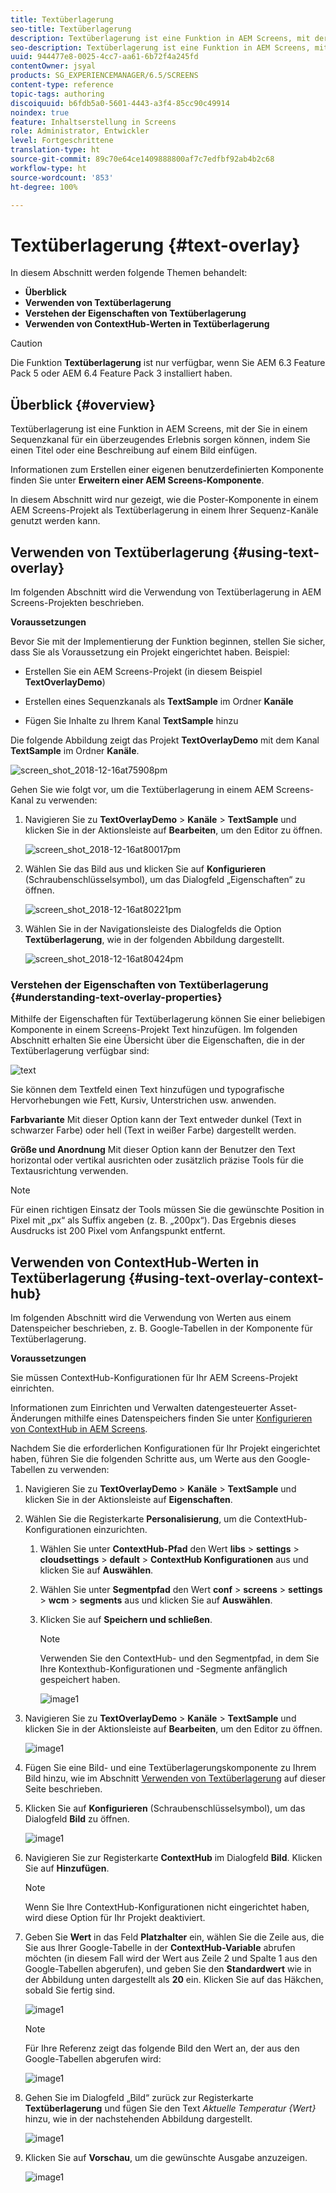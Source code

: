 ```yaml
---
title: Textüberlagerung
seo-title: Textüberlagerung
description: Textüberlagerung ist eine Funktion in AEM Screens, mit der Sie in einem Sequenzkanal für ein überzeugendes Erlebnis sorgen können, indem Sie einen Titel oder eine Beschreibung auf einem Bild einfügen. Auf dieser Seite erfahren Sie mehr.
seo-description: Textüberlagerung ist eine Funktion in AEM Screens, mit der Sie in einem Sequenzkanal für ein überzeugendes Erlebnis sorgen können, indem Sie einen Titel oder eine Beschreibung auf einem Bild einfügen. Auf dieser Seite erfahren Sie mehr.
uuid: 944477e8-0025-4cc7-aa61-6b72f4a245fd
contentOwner: jsyal
products: SG_EXPERIENCEMANAGER/6.5/SCREENS
content-type: reference
topic-tags: authoring
discoiquuid: b6fdb5a0-5601-4443-a3f4-85cc90c49914
noindex: true
feature: Inhaltserstellung in Screens
role: Administrator, Entwickler
level: Fortgeschrittene
translation-type: ht
source-git-commit: 89c70e64ce1409888800af7c7edfbf92ab4b2c68
workflow-type: ht
source-wordcount: '853'
ht-degree: 100%

---
```



# Textüberlagerung {#text-overlay}

In diesem Abschnitt werden folgende Themen behandelt:

* **Überblick**
* **Verwenden von Textüberlagerung**
* **Verstehen der Eigenschaften von Textüberlagerung**
* **Verwenden von ContextHub-Werten in Textüberlagerung**

>[!CAUTION]
>
>Die Funktion **Textüberlagerung** ist nur verfügbar, wenn Sie AEM 6.3 Feature Pack 5 oder AEM 6.4 Feature Pack 3 installiert haben.

## Überblick {#overview}

Textüberlagerung ist eine Funktion in AEM Screens, mit der Sie in einem Sequenzkanal für ein überzeugendes Erlebnis sorgen können, indem Sie einen Titel oder eine Beschreibung auf einem Bild einfügen.

Informationen zum Erstellen einer eigenen benutzerdefinierten Komponente finden Sie unter **Erweitern einer AEM Screens-Komponente**.

In diesem Abschnitt wird nur gezeigt, wie die Poster-Komponente in einem AEM Screens-Projekt als Textüberlagerung in einem Ihrer Sequenz-Kanäle genutzt werden kann.

## Verwenden von Textüberlagerung {#using-text-overlay}

Im folgenden Abschnitt wird die Verwendung von Textüberlagerung in AEM Screens-Projekten beschrieben.

**Voraussetzungen**

Bevor Sie mit der Implementierung der Funktion beginnen, stellen Sie sicher, dass Sie als Voraussetzung ein Projekt eingerichtet haben. Beispiel:

* Erstellen Sie ein AEM Screens-Projekt (in diesem Beispiel **TextOverlayDemo**)

* Erstellen eines Sequenzkanals als **TextSample** im Ordner **Kanäle**

* Fügen Sie Inhalte zu Ihrem Kanal **TextSample** hinzu

Die folgende Abbildung zeigt das Projekt **TextOverlayDemo** mit dem Kanal **TextSample** im Ordner **Kanäle**.

![screen_shot_2018-12-16at75908pm](assets/screen_shot_2018-12-16at75908pm.png)

Gehen Sie wie folgt vor, um die Textüberlagerung in einem AEM Screens-Kanal zu verwenden:

1. Navigieren Sie zu **TextOverlayDemo** > **Kanäle** > **TextSample** und klicken Sie in der Aktionsleiste auf **Bearbeiten**, um den Editor zu öffnen.

   ![screen_shot_2018-12-16at80017pm](assets/screen_shot_2018-12-16at80017pm.png)

1. Wählen Sie das Bild aus und klicken Sie auf **Konfigurieren** (Schraubenschlüsselsymbol), um das Dialogfeld „Eigenschaften“ zu öffnen.

   ![screen_shot_2018-12-16at80221pm](assets/screen_shot_2018-12-16at80221pm.png)

1. Wählen Sie in der Navigationsleiste des Dialogfelds die Option **Textüberlagerung**, wie in der folgenden Abbildung dargestellt.

   ![screen_shot_2018-12-16at80424pm](assets/screen_shot_2018-12-16at80424pm.png)

### Verstehen der Eigenschaften von Textüberlagerung {#understanding-text-overlay-properties}

Mithilfe der Eigenschaften für Textüberlagerung können Sie einer beliebigen Komponente in einem Screens-Projekt Text hinzufügen. Im folgenden Abschnitt erhalten Sie eine Übersicht über die Eigenschaften, die in der Textüberlagerung verfügbar sind:

![text](assets/text.gif)

Sie können dem Textfeld einen Text hinzufügen und typografische Hervorhebungen wie Fett, Kursiv, Unterstrichen usw. anwenden.

**Farbvariante** Mit dieser Option kann der Text entweder dunkel (Text in schwarzer Farbe) oder hell (Text in weißer Farbe) dargestellt werden.

**Größe und Anordnung** Mit dieser Option kann der Benutzer den Text horizontal oder vertikal ausrichten oder zusätzlich präzise Tools für die Textausrichtung verwenden.

>[!NOTE]
>
>Für einen richtigen Einsatz der Tools müssen Sie die gewünschte Position in Pixel mit „px“ als Suffix angeben (z. B. „200px“). Das Ergebnis dieses Ausdrucks ist 200 Pixel vom Anfangspunkt entfernt.

## Verwenden von ContextHub-Werten in Textüberlagerung {#using-text-overlay-context-hub}

Im folgenden Abschnitt wird die Verwendung von Werten aus einem Datenspeicher beschrieben, z. B. Google-Tabellen in der Komponente für Textüberlagerung.

**Voraussetzungen**

Sie müssen ContextHub-Konfigurationen für Ihr AEM Screens-Projekt einrichten.

Informationen zum Einrichten und Verwalten datengesteuerter Asset-Änderungen mithilfe eines Datenspeichers finden Sie unter [Konfigurieren von ContextHub in AEM Screens](https://docs.adobe.com/content/help/de-DE/experience-manager-screens/user-guide/developing/configuring-context-hub.html).

Nachdem Sie die erforderlichen Konfigurationen für Ihr Projekt eingerichtet haben, führen Sie die folgenden Schritte aus, um Werte aus den Google-Tabellen zu verwenden:

1. Navigieren Sie zu **TextOverlayDemo** > **Kanäle** > **TextSample** und klicken Sie in der Aktionsleiste auf **Eigenschaften**.

1. Wählen Sie die Registerkarte **Personalisierung**, um die ContextHub-Konfigurationen einzurichten.

   1. Wählen Sie unter **ContextHub-Pfad** den Wert **libs** > **settings** > **cloudsettings** > **default** > **ContextHub Konfigurationen** aus und klicken Sie auf **Auswählen**.

   1. Wählen Sie unter **Segmentpfad** den Wert **conf** > **screens** > **settings** > **wcm** > **segments** aus und klicken Sie auf **Auswählen**.

   1. Klicken Sie auf **Speichern und schließen**.

      >[!NOTE]
      >
      >Verwenden Sie den ContextHub- und den Segmentpfad, in dem Sie Ihre Kontexthub-Konfigurationen und -Segmente anfänglich gespeichert haben.

      ![image1](/help/user-guide/assets/text-overlay/text-overlay8.png)

1. Navigieren Sie zu **TextOverlayDemo** > **Kanäle** > **TextSample** und klicken Sie in der Aktionsleiste auf **Bearbeiten**, um den Editor zu öffnen.

   ![image1](/help/user-guide/assets/text-overlay/text-overlay1.png)

1. Fügen Sie eine Bild- und eine Textüberlagerungskomponente zu Ihrem Bild hinzu, wie im Abschnitt [Verwenden von Textüberlagerung](/help/user-guide/text-overlay.md#using-text-overlay) auf dieser Seite beschrieben.

1. Klicken Sie auf **Konfigurieren** (Schraubenschlüsselsymbol), um das Dialogfeld **Bild** zu öffnen.

   ![image1](/help/user-guide/assets/text-overlay/text-overlay4.png)

1. Navigieren Sie zur Registerkarte **ContextHub** im Dialogfeld **Bild**. Klicken Sie auf **Hinzufügen**.

   >[!NOTE]
   >Wenn Sie Ihre ContextHub-Konfigurationen nicht eingerichtet haben, wird diese Option für Ihr Projekt deaktiviert.

1. Geben Sie **Wert** in das Feld **Platzhalter** ein, wählen Sie die Zeile aus, die Sie aus Ihrer Google-Tabelle in der **ContextHub-Variable** abrufen möchten (in diesem Fall wird der Wert aus Zeile 2 und Spalte 1 aus den Google-Tabellen abgerufen), und geben Sie den **Standardwert** wie in der Abbildung unten dargestellt als **20** ein. Klicken Sie auf das Häkchen, sobald Sie fertig sind.

   ![image1](/help/user-guide/assets/text-overlay/text-overlay5.png)

   >[!NOTE]
   >Für Ihre Referenz zeigt das folgende Bild den Wert an, der aus den Google-Tabellen abgerufen wird:

   ![image1](/help/user-guide/assets/text-overlay/text-overlay6.png)

1. Gehen Sie im Dialogfeld „Bild“ zurück zur Registerkarte **Textüberlagerung** und fügen Sie den Text *Aktuelle Temperatur {Wert}* hinzu, wie in der nachstehenden Abbildung dargestellt.

   ![image1](/help/user-guide/assets/text-overlay/text-overlay7.png)

1. Klicken Sie auf **Vorschau**, um die gewünschte Ausgabe anzuzeigen.

   ![image1](/help/user-guide/assets/text-overlay/text-overlay10.png)















